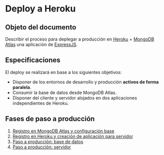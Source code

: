 # Deploy a Heroku

## Objeto del documento

Describir el proceso para deplegar a producción en [Heroku](https://www.heroku.com/) + [MongoDB Atlas](https://www.mongodb.com/cloud/atlas) una aplicación de [ExpressJS](https://expressjs.com/).

## Especificaciones

El deploy se realizará en base a los siguientes objetivos:

- Disponer de los entornos de desarrollo y producción **activos de forma paralela**.
- Consumir la base de datos desde MongoDB Atlas.
- Disponer del cliente y servidor alojados en dos aplicaciones independientes de Heroku.


## Fases de paso a producción

1. [Registro en MongoDB Atlas y configuración base](https://github.com/german-alvarez-dev/deploy-express-app/blob/main/stage1.md)
2. [Registro en Heroku y creación de aplicación para servidor](https://github.com/german-alvarez-dev/deploy-express-app/blob/main/stage2.md)
3. [Paso a producción: base de datos](https://github.com/german-alvarez-dev/deploy-express-app/blob/main/stage3.md)
4. [Paso a producción: servidor](https://github.com/german-alvarez-dev/deploy-express-app/blob/main/stage4.md)
